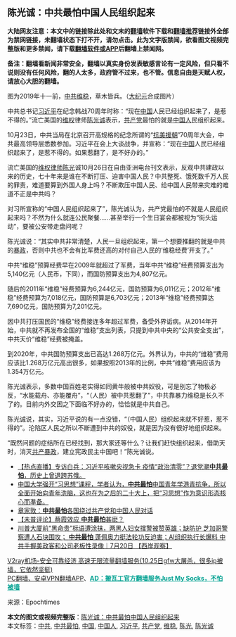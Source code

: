  <h2>陈光诚：中共最怕中国人民组织起来</h2> <p class="notice"><b>大陆网友注意：本文中的链接除此处和文末的<a href="https://github.com/bannedbook/fanqiang" >翻墙</a>软件下载和<a href="https://github.com/killgcd/justmysocks/blob/master/README.md">翻墙推荐</a>链接外全部为禁网链接，未翻墙状态下打不开，请勿点击。此为文字版禁闻，欲看图文视频完整版和更多禁闻，请下载<a href="https://github.com/bannedbook/fanqiang">翻墙软件或APP</a>后翻墙上禁闻网。</p><p>备注：翻墙看新闻非常安全，翻墙以真实身份发表敏感言论有一定风险，但只看不说则没有任何风险，翻的人太多，政府管不过来，也不管。信息自由是天赋人权，请放心大胆的翻墙。</b></p>  <div class="entry"> <p id="conimg"></p> <p>图为2019年十一前，<a href="https://www.bannedbook.org/bnews/tag/%e4%b8%ad%e5%85%b1/" class="st_tag internal_tag" rel="tag" title="标签 中共 下的日志">中共</a><a href="https://www.bannedbook.org/bnews/tag/%e7%bb%b4%e7%a8%b3/" class="st_tag internal_tag" rel="tag" title="标签 维稳 下的日志">维稳</a>，草木皆兵。（<span class='wp_keywordlink_affiliate'><a href="http://www.epochtimes.com/" title="大纪元" target="_blank">大纪元</a></span>合成图片）</p> <p>中共总书记<a href="https://www.bannedbook.org/bnews/tag/%e4%b9%a0%e8%bf%91%e5%b9%b3/" class="st_tag internal_tag" rel="tag" title="标签 习近平 下的日志">习近平</a>在纪念韩战70周年时称：“现在<span class='wp_keywordlink_affiliate'><a href="https://www.bannedbook.org/" title="中国" target="_blank">中国</a></span>人民已经组织起来了，是惹不得的。”流亡美国的<span class='wp_keywordlink_affiliate'><a href="https://www.bannedbook.org/bnews/weiquan/" title="维权" target="_blank">维权</a></span>律师<a href="https://www.bannedbook.org/bnews/tag/%e9%99%88%e5%85%89%e8%af%9a/" class="st_tag internal_tag" rel="tag" title="标签 陈光诚 下的日志">陈光诚</a>表示，<a href="https://www.bannedbook.org/bnews/tag/%e5%85%b1%e4%ba%a7%e5%85%9a/" class="st_tag internal_tag" rel="tag" title="标签 共产党 下的日志">共产党</a>最怕的就是<a href="https://www.bannedbook.org/bnews/tag/%e4%b8%ad%e5%9b%bd%e4%ba%ba/" class="st_tag internal_tag" rel="tag" title="标签 中国人 下的日志">中国人</a>民组织起来。</p>  <p>10月23日，中共当局在北京召开高规格的纪念所谓的“<span class='wp_keywordlink'><a href="https://www.bannedbook.org/forum2/topic952.html" title="历史回顾：从“抗美援朝”到“大跃进”" target="_blank">抗美援朝</a></span>”70周年大会，中共最高领导层悉数参加。习近平在会上大谈战争，并宣称：“现在<a href="https://www.bannedbook.org/bnews/tag/%E4%B8%AD%E5%9B%BD/" class="st_tag internal_tag" rel="tag" title="标签 中国 下的日志">中国</a>人民已经组织起来了，是惹不得的。如果惹翻了，是不好办的。”</p> <p>流亡美国的<span class='wp_keywordlink'><a href="https://www.bannedbook.org/forum16/" title="维权律师 法律维权" target="_blank">维权律师</a></span><a href="https://www.bannedbook.org/bnews/tag/%e9%99%88%e5%85%89/" class="st_tag internal_tag" rel="tag" title="标签 陈光 下的日志">陈光</a>诚10月26日在自由亚洲电台刊文表示，反观中共建政以来的历史，七十年来是谁在不断打压、迫害中国人民？中共整死、饿死数千万人民的罪责，难道要算到外国人身上吗？不断欺压中国人民、给中国人民带来灾难的难道不正是中共吗？</p> <p>对习所宣称的“中国人民组织起来了”，陈光诚认为，共产党最怕的不就是人民组织起来吗？不然为什么就连公民聚餐……甚至举行一个生日宴会都被视为“街头运动”，要被公安带走盘问呢？</p>  <p>陈光诚说：“其实中共非常清楚，人民一旦组织起来，第一个想要推翻的就是中共的<span class='wp_keywordlink'><a href="https://www.bannedbook.org/forum11/topic276.html" title="禁片：评中国共产党的暴政" target="_blank">暴政</a></span>，否则中共也不会有比军费还高的对付自己人民的‘维稳经费’开支了。”</p> <p>中共“维稳”预算经费早在2009年就超过了军费，当年中共“维稳”经费预算支出为5,140亿元（人民币，下同），而国防预算支出为4,807亿元。</p> <p>随后的2011年“维稳”经费预算为6,244亿元，国防预算为6,011亿元；2012年“维稳”经费预算为7,018亿元，国防预算是6,703亿元；2013年“维稳”经费预算达7,690亿元，国防预算为7,201亿元。</p>  <p>因中共打压国民的“维稳”经费接连多年超过军费，备受外界诟病。从2014年开始，中共就不再发布全国的“维稳”支出列表，只提到中共中央的“公共安全支出”，中共天价“维稳”经费被掩盖。</p> <p>到2020年，中共国防预算支出已高达1.268万亿元。外界认为，中共的“维稳”费用应该比1.268万亿元高出很多，如果按照2013年的比例，中共“维稳”费用应该为1.354万亿元。</p> <p>陈光诚表示，多数中国百姓老实得如同黄牛般被中共奴役，可是别忘了物极必反，“水能载舟、亦能覆舟”，“（人民）被中共惹翻了”，中共靠暴力维稳是长久不了的。目前内外交困之下面临不好办的，恰恰就是中共自己。</p>  <p>陈光诚说，其实，习近平说的有一点没错，“（中国人民）组织起来就不好惹，惹不得的”。沦陷区人民之所以不断遭到中共的奴役，就是因为没有很好地组织起来。</p> <p>“既然问题的症结所在已经找到，那大家还等什么？让我们赶快组织起来，借助天时，消灭<span class='wp_keywordlink'><a href="https://www.bannedbook.org/forum11/topic276.html" title="禁片：评中国共产党的暴政" target="_blank">共产暴政</a></span>，建立宪政民主中国吧！”陈光诚说。</p> <ul class='op-related-articles' title='相关阅读'> <li><a href='https://www.bannedbook.org/bnews/bannedvideo/20201015/1413864.html' target='_blank'>【热点直播】专访白兵：习近平咳嗽央视急卡 疫情“政治清零”？退党潮<b>中共最怕</b>，历史上曾退跨苏俄。</a></li> <li><a href='https://www.bannedbook.org/bnews/bannedvideo/20201011/1412033.html' target='_blank'>中国大学强开“习思想”课程，学者认为，<b>中共最怕</b>中国青年学港青抗争，所以全面开始向青年洗脑，这也在为之后的二十大上，把“习思想”作为意识形态核心而凖备。</a></li> <li><a href='https://www.bannedbook.org/bnews/comments/20201007/1409287.html' target='_blank'>章家敦：<b>中共最怕</b>各国绕过共产党和中国人民对话</a></li> <li><a href='https://www.bannedbook.org/bnews/comments/20200902/1389933.html' target='_blank'>【未普评论】蔡霞效应 <b>中共最怕</b>甚麽？</a></li> <li><a href='https://www.bannedbook.org/bnews/bannedvideo/20200721/1379136.html' target='_blank'>川普大厦前“黑命贵”标语遭涂抹，两黑人妇女撑警被赞英雄；缺防护 芝加哥警察遭人石块围攻； <b>中共最怕</b> 蓬佩奥力挺法轮功反迫害；AI组织执行长爆料 中共手握美政客和公司老板性录像｜7月20日 【西岸观察】</a></li> </ul> <p class="texttj"> <a href="https://www.bannedbook.org/forum23/topic22702.html" target="_blank">V2ray机场-安全可靠经济 高速无限流量翻墙服务(10.25日gfw大屠杀，很多ip被墙，它依然坚挺)</a><br/> <a href="https://github.com/bannedbook/fanqiang/wiki/%E7%A6%81%E9%97%BB%E7%BD%91%E5%AE%89%E5%8D%93%E7%BF%BB%E5%A2%99%E6%96%B0%E9%97%BBAPP" target="_blank">PC翻墙、安卓VPN翻墙APP</a>、<span onclick="window.open('https://github.com/killgcd/justmysocks/blob/master/README.md')" style="font-weight:bold;color:#00A191;cursor:pointer;text-decoration:underline;outline:none">AD：搬瓦工官方翻墙服务Just My Socks，不怕被墙</span></p><p> 来源：Epochtimes </p><a name='sharetosocial'></a>       <div><b>本文的图文或视频完整版</b>：<a href='https://www.bannedbook.org/bnews/comments/20201029/1422332.html'>陈光诚：中共最怕中国人民组织起来</a></div>  </div><!--END ENTRY--> <div class="postfooter"> <div>本文标签：<a href="https://www.bannedbook.org/bnews/tag/%e4%b8%ad%e5%85%b1/" rel="tag">中共</a>, <a href="https://www.bannedbook.org/bnews/tag/%E4%B8%AD%E5%85%B1%E6%9C%80%E6%80%95/" rel="tag">中共最怕</a>, <a href="https://www.bannedbook.org/bnews/tag/%E4%B8%AD%E5%9B%BD/" rel="tag">中国</a>, <a href="https://www.bannedbook.org/bnews/tag/%e4%b8%ad%e5%9b%bd%e4%ba%ba/" rel="tag">中国人</a>, <a href="https://www.bannedbook.org/bnews/tag/%e4%b9%a0%e8%bf%91%e5%b9%b3/" rel="tag">习近平</a>, <a href="https://www.bannedbook.org/bnews/tag/%e5%85%b1%e4%ba%a7%e5%85%9a/" rel="tag">共产党</a>, <a href="https://www.bannedbook.org/bnews/tag/%e7%bb%b4%e7%a8%b3/" rel="tag">维稳</a>, <a href="https://www.bannedbook.org/bnews/tag/%e9%99%88%e5%85%89/" rel="tag">陈光</a>, <a href="https://www.bannedbook.org/bnews/tag/%e9%99%88%e5%85%89%e8%af%9a/" rel="tag">陈光诚</a></div>  </div><!--END POSTFOOTER--> 